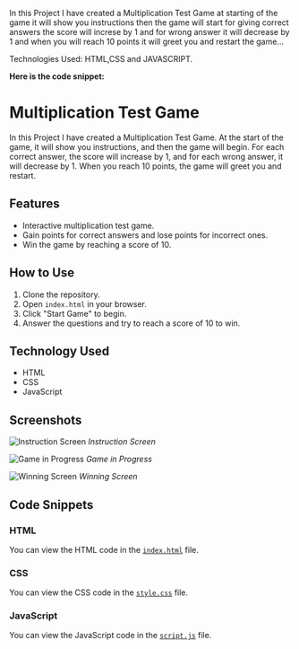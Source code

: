 In this Project I have created a Multiplication Test Game at starting of the game it will show you instructions then the game will start for giving correct answers 
the score will increse by 1 and for wrong answer it will decrease by 1 and when you will reach 10 points it will greet you and restart the game...

Technologies Used: HTML,CSS and JAVASCRIPT.

**Here is the code snippet:**
# Multiplication Test Game

In this Project I have created a Multiplication Test Game. At the start of the game, it will show you instructions, and then the game will begin. For each correct answer, the score will increase by 1, and for each wrong answer, it will decrease by 1. When you reach 10 points, the game will greet you and restart.

## Features
- Interactive multiplication test game.
- Gain points for correct answers and lose points for incorrect ones.
- Win the game by reaching a score of 10.

## How to Use
1. Clone the repository.
2. Open `index.html` in your browser.
3. Click "Start Game" to begin.
4. Answer the questions and try to reach a score of 10 to win.

## Technology Used
- HTML
- CSS
- JavaScript

## Screenshots
![Instruction Screen](images/instruction_screen.png)
*Instruction Screen*

![Game in Progress](images/game_in_progress.png)
*Game in Progress*

![Winning Screen](images/winning_screen.png)
*Winning Screen*

## Code Snippets

### HTML
You can view the HTML code in the [`index.html`](index.html) file.

### CSS
You can view the CSS code in the [`style.css`](style.css) file.

### JavaScript
You can view the JavaScript code in the [`script.js`](script.js) file.


